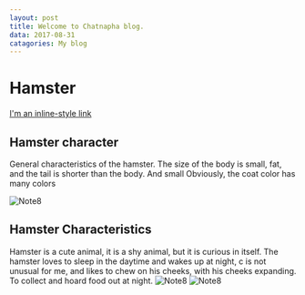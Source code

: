 ```yaml
---
layout: post
title: Welcome to Chatnapha blog.
data: 2017-08-31
catagories: My blog
---
```


# Hamster

[I'm an inline-style link](https://http//blog.Hamster.com)

## Hamster character

General characteristics of the hamster. 
The size of the body is small, fat, and the tail is shorter than the body. 
And small Obviously, the coat color has many colors

![Note8](http://image.dek-d.com/25/2988880/109721362)
## Hamster Characteristics

Hamster is a cute animal, it is a shy animal, but it is curious in itself. The hamster loves to sleep in the daytime and wakes up at night, c is not unusual for me, and likes to chew on his cheeks, with his cheeks expanding. To collect and hoard food out at night.
![Note8](https://img.kapook.com/u/2015/pree/pet11/q2_17.jpg)
![Note8](http://i.kapook.com/photofolder/pet7/Hamster-070211-08.jpg)
